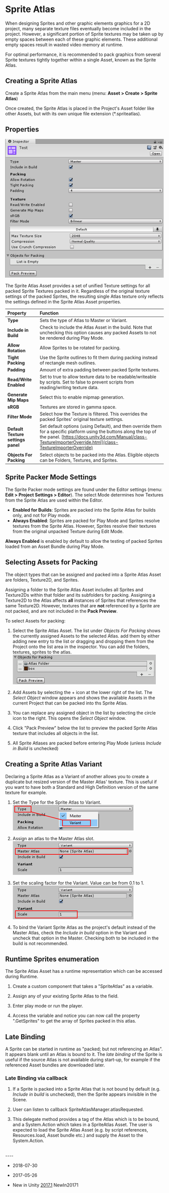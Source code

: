 # Sprite Atlas

<!-- when improving page see notes in case 991954 -->

When designing Sprites and other graphic elements graphics for a 2D project, many separate texture files eventually become included in the project. However, a significant portion of Sprite textures may be taken up by empty spaces between each of these graphic elements.  These additional empty spaces result in wasted video memory at runtime. 

For optimal performance, it is recommended to pack graphics from several Sprite textures tightly together within a single Asset, known as the Sprite Atlas.

## Creating a Sprite Atlas

Create a Sprite Atlas from the main menu (menu: __Asset > Create > Sprite Atlas__)

Once created, the Sprite Atlas is placed in the Project's Asset folder like other Assets, but with its own unique file extension (*.spriteatlas).

## Properties


![](../uploads/Main/SpriteAtlasWindow.png)

The Sprite Atlas Asset provides a set of unified Texture settings for all packed Sprite Textures packed in it. Regardless of the original texture settings of the packed Sprites, the resulting single Atlas texture only reflects the settings defined in the Sprite Atlas Asset properties.

| Property| Function |
|:---|:---| 
| **Type**| Sets the type of Atlas to Master or Variant. |
| **Include in Build**| Check to include the Atlas Asset in the build. Note that unchecking this option causes any packed Assets to not be rendered during Play Mode. |
| **Allow Rotation**| Allow Sprites to be rotated for packing. |
| **Tight Packing**| Use the Sprite outlines to fit them during packing instead of rectangle mesh outlines. |
| **Padding**| Amount of extra padding between packed Sprite textures.|
| **Read/Write Enabled**| Set to true to allow texture data to be readable/writeable by scripts. Set to false to prevent scripts from reading/writing texture data.|
| **Generate Mip Maps**| Select this to enable mipmap generation.|
| **sRGB**|Textures are stored in gamma space.|
| **Filter Mode**| Select how the Texture is filtered. This overrides the packed Sprites' original texture settings.|
| **Default Texture settings panel**| Set default options (using Default), and then override them for a specific platform using the buttons along the top of the panel.  [https://docs.unity3d.com/Manual/class-TextureImporterOverride.html](class-TextureImporterOverride) |
| **Objects For Packing**| Select objects to be packed into the Atlas. Eligible objects can be Folders, Textures, and Sprites.|

## Sprite Packer Mode Settings

The Sprite Packer mode settings are found under the Editor settings (menu: __Edit > Project Settings > Editor__). The select Mode determines how Textures from the Sprite Atlas are used within the Editor.  

* __Enabled for Builds__: Sprites are packed into the Sprite Atlas for builds only, and not for Play mode.
*  __Always Enabled__: Sprites are packed for Play Mode and Sprites resolve textures from the Sprite Atlas. However, Sprites resolve their textures from the original unpacked Texture during Edit Mode.

__Always Enabled__ is enabled by default to allow the testing of packed Sprites loaded from an Asset Bundle during Play Mode.

## Selecting Assets for Packing

The object types that can be assigned and packed into a Sprite Atlas Asset are folders, Texture2D, and Sprites.

Assigning a folder to the Sprite Atlas Asset includes all Sprites and Texture2Ds within that folder and its subfolders for packing. Assigning a Texture2D to the Atlas affects **all** instances of Sprites that references the same Texture2D. However, textures that are **not** referenced by a Sprite are not packed, and are not included in the __Pack Preview__.

To select Assets for packing:

1. Select the Sprite Atlas Asset. The list under *Objects For Packing* shows the currently assigned Assets to the selected Atlas. add them by either adding new entry to the list or dragging and dropping them from the Project onto the list area in the inspector. You can add the folders, textures, sprites to the atlas.  
![](../uploads/Main/ObjectsForPacking.png)
2. Add Assets by selecting the + icon at the lower right of the list. The *Select Object* window appears and shows the available Assets in the current Project that can be packed into ths Sprite Atlas.
3. You can replace any assigned object in the list by selecting the circle icon to the right. This opens the *Select Object* window.
4. Click "Pack Preview" below the list to preview the packed Sprite Atlas texture that includes all objects in the list.

4. All Sprite Atlases are packed before entering Play Mode (unless *Include in Build* is unchecked)

## Creating a Sprite Atlas Variant

Declaring a Sprite Atlas as a Variant of another allows you to create a duplicate but resized version of the Master Atlas' texture. This is useful if you want to have both a Standard and High Definition version of the same texture for example.

1. Set the Type for the Sprite Atlas to Variant.  
![](../uploads/Main/SpriteAtlas4.png)

2. Assign an atlas to the Master Atlas slot.  
![](../uploads/Main/SpriteAtlas5.png)

3. Set the scaling factor for the Variant. Value can be from 0.1 to 1.  
![](../uploads/Main/SpriteAtlas6.png)


4. To bind the Variant Sprite Atlas as the project's default instead of the Master Atlas, check the *Include in build* option in the Variant and uncheck that option in the Master. Checking both to be included in the build is not recommended.

## Runtime Sprites enumeration

The Sprite Atlas Asset has a runtime representation which can be accessed during Runtime.

1. Create a custom component that takes a "SpriteAtlas" as a variable.

2. Assign any of your existing Sprite Atlas to the field.

3. Enter play mode or run the player.

4. Access the variable and notice you can now call the property ".GetSprites" to get the array of Sprites packed in this atlas.

## Late Binding

A Sprite can be started in runtime as "packed; but not referencing an Atlas". It appears blank until an Atlas is bound to it. The *late binding* of the Sprite is useful if the source Atlas is not available during start-up, for example if the referenced Asset bundles are downloaded later. 

### Late Binding via callback

1. If a Sprite is packed into a Sprite Atlas that is not bound by default (e.g. *Include in build* is unchecked), then the Sprite appears invisible in the Scene.

2. User can listen to callback SpriteAtlasManager.atlasRequested.

3. This delegate method provides a tag of the Atlas which is to be bound, and a System.Action which takes in a SpriteAtlas Asset. The user is expected to load the Sprite Atlas Asset (e.g. by script references, Resources.load, Asset bundle etc.) and supply the Asset to the System.Action.

<br/>
----

* <span class="page-edit">2018-07-30 <!-- include IncludeTextAmendPageSomeEdit --></span>

* <span class="page-edit">2017-05-26 <!-- include IncludeTextNewPageNoEdit --></span>
 
* <span class="page-history">New in Unity [2017.1](../Manual/30_search.html?q=newin20171) <span class="search-words">NewIn20171</span></span>


